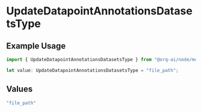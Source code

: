 # UpdateDatapointAnnotationsDatasetsType

## Example Usage

```typescript
import { UpdateDatapointAnnotationsDatasetsType } from "@orq-ai/node/models/operations";

let value: UpdateDatapointAnnotationsDatasetsType = "file_path";
```

## Values

```typescript
"file_path"
```